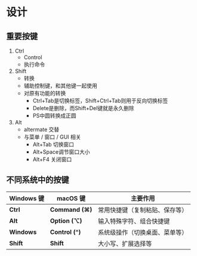 # 设计

## 重要按键

1. Ctrl
   - Control
   - 执行命令
2. Shift
   - 转换
   - 辅助控制键，和其他键一起使用
   - 对原有功能的转换
     - Ctrl+Tab是切换标签，Shift+Ctrl+Tab则用于反向切换标签
     - Delete是删除，而Shift+Del键就是永久删除
     - PS中圆转换成正圆
3. Alt
   - altermate 交替
   - 与菜单 / 窗口 / GUI 相关
     - Alt+Tab 切换窗口
     - Alt+Space调节窗口大小
     - Alt+F4 关闭窗口

## 不同系统中的按键

| Windows 键  | macOS 键        | 主要作用                       |
| ----------- | --------------- | ------------------------------ |
| **Ctrl**    | **Command (⌘)** | 常用快捷键（复制粘贴、保存等） |
| **Alt**     | **Option (⌥)**  | 输入特殊字符、组合快捷键       |
| **Windows** | **Control (^)** | 系统级操作（切换桌面、菜单等） |
| **Shift**   | **Shift**       | 大小写、扩展选择等             |
